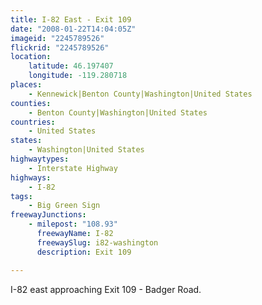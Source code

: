 ```yaml
---
title: I-82 East - Exit 109
date: "2008-01-22T14:04:05Z"
imageid: "2245789526"
flickrid: "2245789526"
location:
    latitude: 46.197407
    longitude: -119.280718
places:
    - Kennewick|Benton County|Washington|United States
counties:
    - Benton County|Washington|United States
countries:
    - United States
states:
    - Washington|United States
highwaytypes:
    - Interstate Highway
highways:
    - I-82
tags:
    - Big Green Sign
freewayJunctions:
    - milepost: "108.93"
      freewayName: I-82
      freewaySlug: i82-washington
      description: Exit 109

---
```

I-82 east approaching Exit 109 - Badger Road.